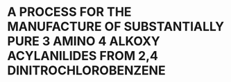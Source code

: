 # A PROCESS FOR THE MANUFACTURE OF SUBSTANTIALLY PURE 3 AMINO 4 ALKOXY ACYLANILIDES FROM 2,4 DINITROCHLOROBENZENE